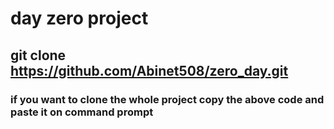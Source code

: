 # day zero project
## git clone https://github.com/Abinet508/zero_day.git
### if you want to clone the whole project copy the above code and paste it on command prompt 
